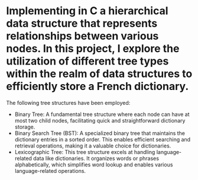 # Implementing in C a hierarchical data structure that represents relationships between various nodes. In this project, I explore the utilization of different tree types within the realm of data structures to efficiently store a French dictionary.

The following tree structures have been employed:

* Binary Tree: A fundamental tree structure where each node can have at most two child nodes, facilitating quick and straightforward dictionary storage.
* Binary Search Tree (BST): A specialized binary tree that maintains the dictionary entries in a sorted order. This enables efficient searching and retrieval operations, making it a valuable choice for dictionaries.
* Lexicographic Tree: This tree structure excels at handling language-related data like dictionaries. It organizes words or phrases alphabetically, which simplifies word lookup and enables various language-related operations.
